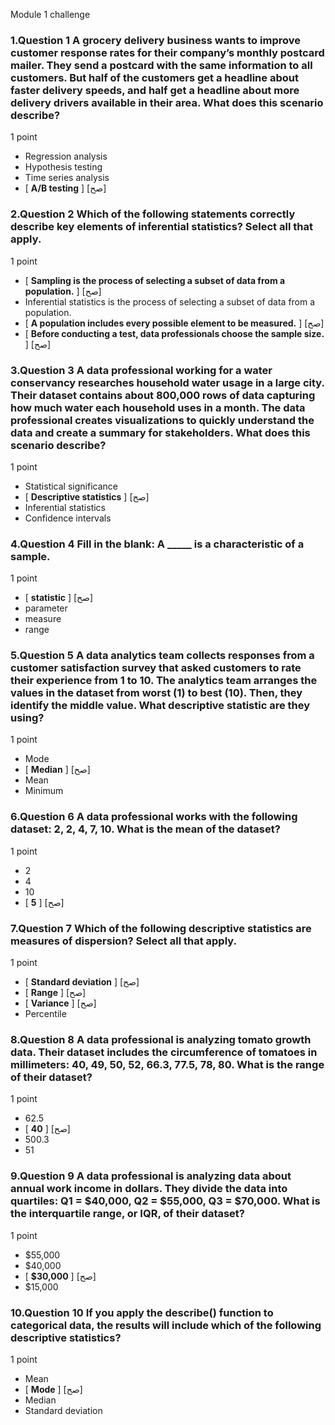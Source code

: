 Module 1 challenge








### 1.Question 1 A grocery delivery business wants to improve customer response rates for their company’s monthly postcard mailer. They send a postcard with the same information to all customers. But half of the customers get a headline about faster delivery speeds, and half get a headline about more delivery drivers available in their area. What does this scenario describe? 

1 point

* Regression analysis
* Hypothesis testing 
* Time series analysis
* [ **A/B testing** ] [صح] 


### 2.Question 2 Which of the following statements correctly describe key elements of inferential statistics? Select all that apply.

1 point

* [ **Sampling is the process of selecting a subset of data from a population.** ] [صح]
* Inferential statistics is the process of selecting a subset of data from a population. 
* [ **A population includes every possible element to be measured.** ] [صح]
* [ **Before conducting a test, data professionals choose the sample size.** ] [صح]


### 3.Question 3 A data professional working for a water conservancy researches household water usage in a large city. Their dataset contains about 800,000 rows of data capturing how much water each household uses in a month. The data professional creates visualizations to quickly understand the data and create a summary for stakeholders. What does this scenario describe?

1 point

* Statistical significance
* [ **Descriptive statistics** ] [صح]
* Inferential statistics
* Confidence intervals


### 4.Question 4 Fill in the blank: A _____ is a characteristic of a sample. 

1 point

* [ **statistic** ] [صح]
* parameter
* measure
* range


### 5.Question 5 A data analytics team collects responses from a customer satisfaction survey that asked customers to rate their experience from 1 to 10. The analytics team arranges the values in the dataset from worst (1) to best (10). Then, they identify the middle value. What descriptive statistic are they using? 

1 point

* Mode 
* [ **Median** ] [صح]
* Mean 
* Minimum 


### 6.Question 6 A data professional works with the following dataset: 2, 2, 4, 7, 10. What is the mean of the dataset? 

1 point

* 2
* 4
* 10
* [ **5** ] [صح]


### 7.Question 7 Which of the following descriptive statistics are measures of dispersion? Select all that apply. 

1 point

* [ **Standard deviation** ] [صح]
* [ **Range** ] [صح]
* [ **Variance** ] [صح] 
* Percentile 


### 8.Question 8 A data professional is analyzing tomato growth data. Their dataset includes the circumference of tomatoes in millimeters: 40, 49, 50, 52, 66.3, 77.5, 78, 80. What is the range of their dataset? 

1 point

* 62.5 
* [ **40** ] [صح]
* 500.3
* 51 

### 9.Question 9 A data professional is analyzing data about annual work income in dollars. They divide the data into quartiles: Q1 = $40,000, Q2 = $55,000, Q3 = $70,000. What is the interquartile range, or IQR, of their dataset? 

1 point

* $55,000
* $40,000
* [ **$30,000** ] [صح]
* $15,000


### 10.Question 10 If you apply the describe() function to categorical data, the results will include which of the following descriptive statistics? 

1 point

* Mean
* [ **Mode** ] [صح]
* Median
* Standard deviation


